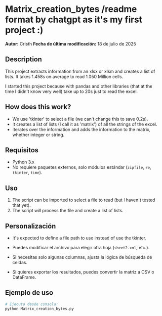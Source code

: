 # Matrix_creation_bytes /readme format by chatgpt as it's my first project :)

**Autor:** Cristh
**Fecha de última modificación:** 18 de julio de 2025

## Description

This project extracts information from an xlsx or xlsm and creates a list of lists.
It takes 1.458s on average to read 1.050 Million cells.

I started this project because with pandas and other libraries (that at the time I didn't know very well) take up to 20s just to read the excel.


## How does this work?
- We use 'tkinter' to select a file (we can't change this to save 0.2s).
- It creates a list of lists (I call it as 'matrix') of all the strings of the excel.
- Iterates over the information and adds the information to the matrix, whether integer or string.


## Requisitos

- Python 3.x
- No requiere paquetes externos, solo módulos estándar (`zipfile`, `re`, `tkinter`, `time`).

## Uso
1. The script can be imported to select a file to read (but I haven't tested that yet).
2. The script will process the file and create a list of lists. 

## Personalización
- It's expected to define a file path to use instead of use the tkinter.

- Puedes modificar el archivo para elegir otra hoja (`sheet2.xml`, etc.).
- Si necesitas solo algunas columnas, ajusta la lógica de búsqueda de celdas.
- Si quieres exportar los resultados, puedes convertir la matriz a CSV o DataFrame.

## Ejemplo de uso
```python
# Ejecuta desde consola:
python Matrix_creation_bytes.py


